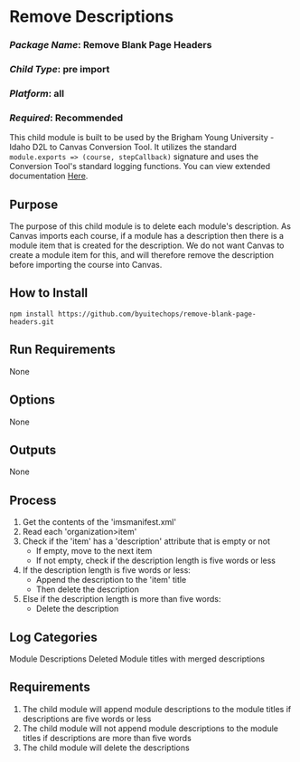 # Remove Descriptions
### *Package Name*: Remove Blank Page Headers
### *Child Type*: pre import
### *Platform*: all
### *Required*: Recommended

This child module is built to be used by the Brigham Young University - Idaho D2L to Canvas Conversion Tool. It utilizes the standard `module.exports => (course, stepCallback)` signature and uses the Conversion Tool's standard logging functions. You can view extended documentation [Here](https://github.com/byuitechops/d2l-to-canvas-conversion-tool/tree/master/documentation).

## Purpose

The purpose of this child module is to delete each module's description. As Canvas imports each course, if a module has a description then there is a module item that is created for the description. We do not want Canvas to create a module item for this, and will therefore remove the description before importing the course into Canvas.

## How to Install

```
npm install https://github.com/byuitechops/remove-blank-page-headers.git
```

## Run Requirements

None

## Options

None
 
## Outputs

None

## Process

1. Get the contents of the 'imsmanifest.xml'
2. Read each 'organization>item'
3. Check if the 'item' has a 'description' attribute that is empty or not
	- If empty, move to the next item
	- If not empty, check if the description length is five words or less
4. If the description length is five words or less:
	- Append the description to the 'item' title
	- Then delete the description
5. Else if the description length is more than five words:
	- Delete the description

## Log Categories

Module Descriptions Deleted
Module titles with merged descriptions

## Requirements
 
1. The child module will append module descriptions to the module titles if descriptions are five words or less
2. The child module will not append module descriptions to the module titles if descriptions are more than five words
3. The child module will delete the descriptions